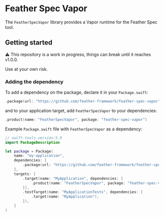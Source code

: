 # Feather Spec Vapor

The `FeatherSpecVapor` library provides a Vapor runtime for the Feather Spec tool.

## Getting started

⚠️ This repository is a work in progress, things can break until it reaches v1.0.0. 

Use at your own risk.

### Adding the dependency

To add a dependency on the package, declare it in your `Package.swift`:

```swift
.package(url: "https://github.com/feather-framework/feather-spec-vapor", .upToNextMinor(from: "0.3.0")),
```

and to your application target, add `FeatherSpecVapor` to your dependencies:

```swift
.product(name: "FeatherSpecVapor", package: "feather-spec-vapor")
```

Example `Package.swift` file with `FeatherSpecVapor` as a dependency:

```swift
// swift-tools-version:5.9
import PackageDescription

let package = Package(
    name: "my-application",
    dependencies: [
        .package(url: "https://github.com/feather-framework/feather-spec-vapor", .upToNextMinor(from: "0.3.0")),
    ],
    targets: [
        .target(name: "MyApplication", dependencies: [
            .product(name: "FeatherSpecVapor", package: "feather-spec-vapor")
        ]),
        .testTarget(name: "MyApplicationTests", dependencies: [
            .target(name: "MyApplication"),
        ]),
    ]
)
```
